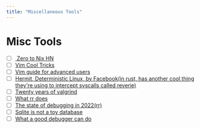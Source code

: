 ```yaml
---
title: "Miscellaneous Tools"
---
```


# Misc Tools

- [ ] [ Zero to Nix ](https://determinate.systems/posts/zero-to-nix) [HN](https://lobste.rs/s/kf3xym/introducing_zero_nix)
- [ ] [Vim Cool Tricks ](https://stackoverflow.com/questions/726894/what-are-the-dark-corners-of-vim-your-mom-never-told-you-about)
- [ ] [Vim guide for advanced users](https://news.ycombinator.com/item?id=33811705)
- [ ] [Hermit, Deterministic Linux, by Facebook(in rust, has another cool thing they're using to intercept syscalls called reverie)](https://news.ycombinator.com/item?id=33708867)
- [ ] [Twenty years of valgrind](https://news.ycombinator.com/item?id=32245136)
- [ ] [What rr does](https://news.ycombinator.com/item?id=31617600)
- [ ] [The state of debugging in 2022(rr)](https://youtu.be/yCK0-vWmAsk)
- [ ] [Sqlite is not a toy database](https://antonz.org/sqlite-is-not-a-toy-database/)
- [ ] [What a good debugger can do](https://news.ycombinator.com/item?id=35092998)
